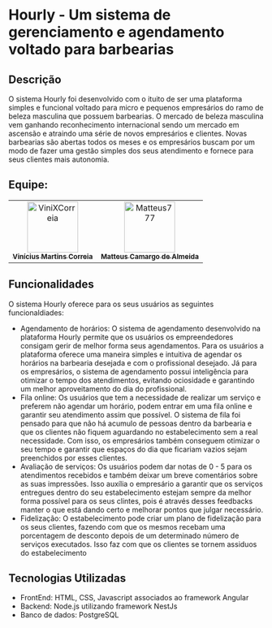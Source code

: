<h1>Hourly - Um sistema de gerenciamento e agendamento voltado para barbearias</h1> 

<h2>Descrição</h2> 

<p>O sistema Hourly foi desenvolvido com o ituito de ser uma plataforma simples e funcional voltado para micro e pequenos empresários do ramo de beleza masculina que possuem barbearias. O mercado de beleza masculina vem ganhando reconhecimento internacional sendo um mercado em ascensão e atraindo uma série de novos empresários e clientes. Novas barbearias são abertas todos os meses e os empresários buscam por um modo de fazer uma gestão simples dos seus atendimento e fornece para seus clientes mais autonomia.

<h2>Equipe:</h2> 

<table>
  <tbody><tr>
    <td align="center">
      <a href="https://github.com/ViniXCorreia">
        <img src="https://avatars.githubusercontent.com/u/79664002?v=4" width="100px" height="100px" alt="ViniXCorreia" style="max-width: 100%;">
        <br>
        <sub><b>Vinícius Martins Correia</b></sub>
      </a>
    </td>
    <td align="center">
      <a href="https://github.com/Matteus777">
        <img src="https://avatars.githubusercontent.com/u/41447631?v=4" width="100px" height="100px" alt="Matteus777" style="max-width: 100%;">
        <br>
        <sub><b>Matteus Camargo de Almeida</b></sub>
      </a>
    </td>
  </tr>
</table>

<h2>Funcionalidades</h2>
<p>O sistema Hourly oferece para os seus usuários as seguintes funcionaldiades:</p>
<ul>
  <li>Agendamento de horários: O sistema de agendamento desenvolvido na plataforma Hourly permite que os usuários os empreendedores consigam gerir de melhor forma seus agendamentos. Para os usuários a plataforma oferece uma maneira simples e intuitiva de agendar os horários na barbearia desejada e com o profissional desejado. Já para os empresários, o sistema de agendamento possui inteligência para otimizar o tempo dos atendimentos, evitando ociosidade e garantindo um melhor aproveitamento do dia do profissional.</li>
  <li>Fila online: Os usuários que tem a necessidade de realizar um serviço e preferem não agendar um horário, podem entrar em uma fila online e garantir seu atendimento assim que possível. O sistema de fila foi pensado para que não há acumulo de pessoas dentro da barbearia e que os clientes não fiquem aguardando no estabelecimento sem a real necessidade. Com isso, os empresários também conseguem otimizar o seu tempo e garantir que espaços do dia que ficariam vazios sejam preenchidos por esses clientes.</li>
  <li>Avaliação de serviços: Os usuários podem dar notas de 0 - 5 para os atendimentos recebidos e também deixar um breve comentários sobre as suas impressões. Isso auxília o empresário a garantir que os serviços entregues dentro do seu estabelecimento estejam sempre da melhor forma possível para os seus clintes, pois é através desses feedbacks manter o que está dando certo e melhorar pontos que julgar necessário.</li>
  <li>Fidelização: O estabelecimento pode criar um plano de fidelização para os seus clientes, fazendo com que os mesmos recebam uma porcentagem de desconto depois de um determinado número de serviços executados. Isso faz com que os clientes se tornem assiduos do estabelecimento</li>
</ul>
<h2>Tecnologias Utilizadas</h2>
<ul>
  <li>FrontEnd: HTML, CSS, Javascript associados ao framework Angular</li>
  <li>Backend: Node.js utilizando framework NestJs</li>
  <li>Banco de dados: PostgreSQL</li>
</ul>

